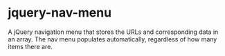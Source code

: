 jquery-nav-menu
===============

A jQuery navigation menu that stores the URLs and corresponding data in an array.  The nav menu populates automatically, regardless of how many items there are.
